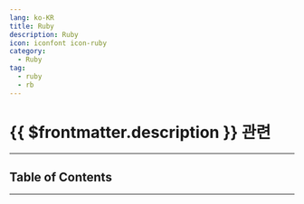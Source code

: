 ```yaml
---
lang: ko-KR
title: Ruby
description: Ruby
icon: iconfont icon-ruby
category: 
  - Ruby
tag:
  - ruby
  - rb  
---
```


# {{ $frontmatter.description }} 관련



<ShieldsGroup logos="ruby"/>

---

## Table of Contents

<ToCLocal basePath="/programming/ruby/" />

---

<TagLinks />